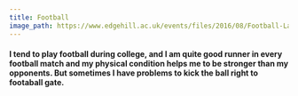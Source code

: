 ```yaml
---
title: Football
image_path: https://www.edgehill.ac.uk/events/files/2016/08/Football-Law-1920x1080-1024x576.jpg
---
```


#### I tend to play football during college, and I am quite good runner in every football match and my physical condition helps me to be stronger than my opponents. But sometimes I have problems to kick the ball right to footaball gate.